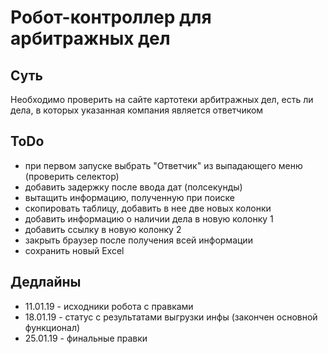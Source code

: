 # Робот-контроллер для арбитражных дел

## Суть

Необходимо проверить на сайте картотеки арбитражных дел, есть ли дела, в которых указанная компания является ответчиком

## ToDo

* при первом запуске выбрать "Ответчик" из выпадающего меню (проверить селектор)
* добавить задержку после ввода дат (полсекунды)
* вытащить информацию, полученную при поиске
* скопировать таблицу, добавить в нее две новых колонки
* добавить информацию о наличии дела в  новую колонку 1
* добавить ссылку в новую колонку 2
* закрыть браузер после получения всей информации
* сохранить новый Excel

## Дедлайны

* 11.01.19 - исходники робота с правками
* 18.01.19 - статус с результатами выгрузки инфы (закончен основной функционал)
* 25.01.19 - финальные правки 
